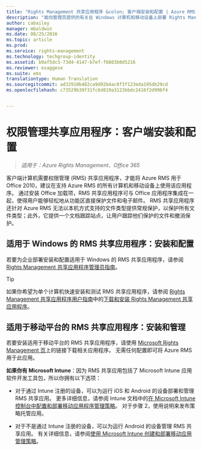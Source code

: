```yaml
---
title: "Rights Management 共享应用程序 &colon; 客户端安装和配置 | Azure RMS"
description: "面向管理员提供的有关在 Windows 计算机和移动设备上部署 Rights Management (RMS) 共享应用程序的信息。"
author: cabailey
manager: mbaldwin
ms.date: 08/25/2016
ms.topic: article
ms.prod: 
ms.service: rights-management
ms.technology: techgroup-identity
ms.assetid: b9af5dc3-73d4-4147-b7ef-f6803b0d5216
ms.reviewer: esaggese
ms.suite: ems
translationtype: Human Translation
ms.sourcegitcommit: ad32910b482ca9d92b4ac8f3f123eda195db29cd
ms.openlocfilehash: c73529b39f31fc6d819a3123bbdc2416f2d996f4


---
```


# 权限管理共享应用程序：客户端安装和配置

>*适用于：Azure Rights Management、Office 365*

客户端计算机需要权限管理 (RMS) 共享应用程序，才能将 Azure RMS 用于 Office 2010，建议在支持 Azure RMS 的所有计算机和移动设备上使用该应用程序。 通过安装 Office 加载项，RMS 共享应用程序可与 Office 应用程序集成在一起，使得用户能够轻松地从功能区直接保护文件和电子邮件。 RMS 共享应用程序还针对 Azure RMS 无法以本机方式支持的文件类型提供常规保护，以保护所有文件类型；此外，它提供一个文档跟踪站点，让用户跟踪他们保护的文件和撤消保护。

## 适用于 Windows 的 RMS 共享应用程序：安装和配置
若要为企业部署安装和配置适用于 Windows 的 RMS 共享应用程序，请参阅 [Rights Management 共享应用程序管理员指南](../rms-client/sharing-app-admin-guide.md)。

> [!TIP]
> 如果你希望为单个计算机快速安装和测试 RMS 共享应用程序，请参阅 [Rights Management 共享应用程序用户指南](../rms-client/sharing-app-user-guide.md)中的[下载和安装 Rights Management 共享应用程序](../rms-client/install-sharing-app.md)。

## 适用于移动平台的 RMS 共享应用程序：安装和管理
若要安装适用于移动平台的 RMS 共享应用程序，请使用 [Microsoft Rights Management 页](http://go.microsoft.com/fwlink/?LinkId=303970)上的链接下载相关应用程序。 无需任何配置即可将 Azure RMS 用于此应用。

**如果你有 Microsoft Intune**：因为 RMS 共享应用包括了 Microsoft Intune 应用软件开发工具包，所以你拥有以下选项：

-   对于通过 Intune 注册的设备，可以为运行 iOS 和 Android 的设备部署和管理 RMS 共享应用。 更多详细信息，请参阅 Intune 文档中的[在 Microsoft Intune 控制台中配置和部署移动应用程序管理策略](/intune/deploy-use/configure-and-deploy-mobile-application-management-policies-in-the-microsoft-intune-console)。 对于步骤 2，使用说明来发布策略托管应用。

-   对于不是通过 Intune 注册的设备，可以为运行 Android 的设备管理 RMS 共享应用。 有关详细信息，请参阅[使用 Microsoft Intune 创建和部署移动应用管理策略](/intune/deploy-use/create-and-deploy-mobile-app-management-policies-with-microsoft-intune)。




<!--HONumber=Aug16_HO4-->


